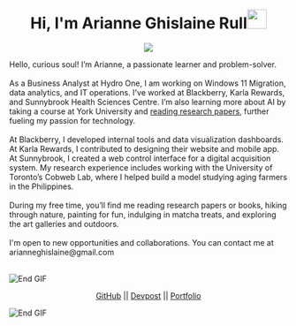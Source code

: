 <h1 align="center"><b>Hi, I'm Arianne Ghislaine Rull</b><img src="https://media.giphy.com/media/hvRJCLFzcasrR4ia7z/giphy.gif" width="35"></h1>

<!-- Typing effect -->
<p align="center">
  <a href="https://github.com/DenverCoder1/readme-typing-svg">
    <img src="https://readme-typing-svg.herokuapp.com?font=Time+New+Roman&color=cyan&size=25&center=true&vCenter=true&width=600&height=100&lines=Hello+World!&hearts;++;I+am+a+Computer+Science+Student;Aspiring+Developer;Designer+at+Heart;Bookworm;Hackathon+Enthusiast;Matcha+Enjoyer;Loves+to+Build+Cool+Stuff+<3;">
  </a>
</p>

<p align="left">
Hello, curious soul! I’m Arianne, a passionate learner and problem-solver. 
<br><br>  
As a Business Analyst at Hydro One, I am working on Windows 11 Migration, data analytics, and IT operations. I've worked at Blackberry, Karla Rewards, and Sunnybrook Health Sciences Centre. I’m also learning more about AI by taking a course at York University and <a href="https://curius.app/arianne-ghislaine-rull/computer-science">reading research papers</a>, further fueling my passion for technology.
<br><br>
At Blackberry, I developed internal tools and data visualization dashboards. At Karla Rewards, I contributed to designing their website and mobile app. At Sunnybrook, I created a web control interface for a digital acquisition system. My research experience includes working with the University of Toronto’s Cobweb Lab, where I helped build a model studying aging farmers in the Philippines.
<br><br>
During my free time, you’ll find me reading research papers or books, hiking through nature, painting for fun, indulging in matcha treats, and exploring the art galleries and outdoors. 
<br><br>
I'm open to new opportunities and collaborations. You can contact me at arianneghislaine@gmail.com
<br><br>

</p>

<img src="https://user-images.githubusercontent.com/73097560/115834477-dbab4500-a447-11eb-908a-139a6edaec5c.gif" alt="End GIF">

<p align="center">
  <a href="https://github.com/arianneghislainerull">GitHub</a> ||
  <a href="https://devpost.com/arianneghislaine">Devpost</a> ||
  <a href="https://ariannerullcodes.netlify.app/">Portfolio</a>
</p>

<img src="https://user-images.githubusercontent.com/73097560/115834477-dbab4500-a447-11eb-908a-139a6edaec5c.gif" alt="End GIF">
